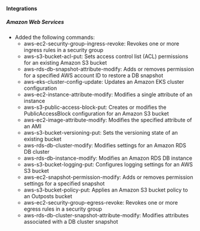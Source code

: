 #### Integrations

##### Amazon Web Services

- Added the following commands:
  - aws-ec2-security-group-ingress-revoke: Revokes one or more ingress rules in a security group
  - aws-s3-bucket-acl-put: Sets access control list (ACL) permissions for an existing Amazon S3 bucket
  - aws-rds-db-snapshot-attribute-modify: Adds or removes permission for a specified AWS account ID to restore a DB snapshot
  - aws-eks-cluster-config-update: Updates an Amazon EKS cluster configuration
  - aws-ec2-instance-attribute-modify: Modifies a single attribute of an instance
  - aws-s3-public-access-block-put: Creates or modifies the PublicAccessBlock configuration for an Amazon S3 bucket
  - aws-ec2-image-attribute-modify: Modifies the specified attribute of an AMI
  - aws-s3-bucket-versioning-put: Sets the versioning state of an existing bucket
  - aws-rds-db-cluster-modify: Modifies settings for an Amazon RDS DB cluster
  - aws-rds-db-instance-modify: Modifies an Amazon RDS DB instance
  - aws-s3-bucket-logging-put: Configures logging settings for an AWS S3 bucket
  - aws-ec2-snapshot-permission-modify: Adds or removes permission settings for a specified snapshot
  - aws-s3-bucket-policy-put: Applies an Amazon S3 bucket policy to an Outposts bucket
  - aws-ec2-security-group-egress-revoke: Revokes one or more egress rules in a security group
  - aws-rds-db-cluster-snapshot-attribute-modify: Modifies attributes associated with a DB cluster snapshot